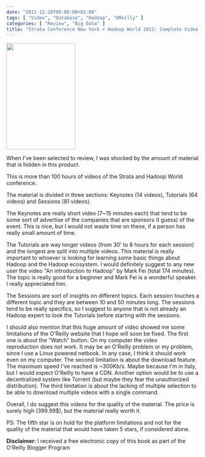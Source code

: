 ```yaml
---
date: "2012-12-28T09:00:00+02:00"
tags: [ "Video", "Database", "Hadoop", "OReilly" ]
categories: [ "Review", "Big Data" ]
title: "Strata Conference New York + Hadoop World 2012: Complete Video Compilation by O'Reilly Media, Inc."
---
```

<img class="alignleft" alt="" src="http://akamaicovers.oreilly.com/images/0636920028611/cat.gif" width="180" height="277" />

When I've been selected to review, I was shocked by the amount of material that is hidden in this product.

This is more than 100 hours of videos of the Strata and Hadoop World conference.

The material is divided in three sections: Keynotes (14 videos), Tutorials (64 videos) and Sessions (81 videos).

The Keynotes are really short video (7~15 minutes each) that tend to be some sort of advertise of the companies that are sponsors (I guess) of the event.
This is nice, but I would not waste time on these, if a person has really small amount of time.

The Tutorials are way longer videos (from 30' to 8 hours for each session) and the longest are split into multiple videos.
This material is really important to whoever is looking for learning some basic things about Hadoop and the Hadoop ecosystem.
I would definitely suggest to any new user the video "An introduction to Hadoop" by Mark Fei (total 174 minutes).
The topic is really good for a beginner and Mark Fei is a wonderful speaker.
I really appreciated him.

The Sessions are sort of insights on different topics.
Each session touches a different topic and they are between 10 and 50 minutes long.
The sessions tend to be really specifics, so I suggest to anyone that is not already an Hadoop expert to look the Tutorials before starting with the sessions.

I should also mention that this huge amount of video showed me some limitations of the O'Reilly website that I hope will soon be fixed.
The first one is about the "Watch" button.
On my computer the video reproduction does not work.
It may be an O'Reilly problem or my problem, since I use a Linux powered netbook.
In any case, I think it should work even on my computer.
The second limitation is about the download feature.
The maximum speed I've reached is ~300Kb/s.
Maybe because I'm in Italy, but I would expect O'Reilly to have a CDN.
Another option would be to use a decentralized system like Torrent (but maybe they fear the unauthorized distribution).
The third limitation is about the lacking of multiple selection to be able to download multiple videos with a single command.

Overall, I do suggest this videos for the quality of the material.
The price is surely high (399.99$), but the material really worth it.

PS: The fifth star is on hold for the platform limitations and not for the quality of the material that would have taken 5 stars, if considered alone.

**Disclaimer:** I received a free electronic copy of this book as part of the O'Reilly Blogger Program
